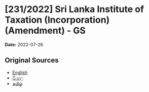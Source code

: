 # [231/2022] Sri Lanka Institute of Taxation (Incorporation) (Amendment) - GS

**Date:** 2022-07-26

## Original Sources

- [English](https://documents.gov.lk/view/bills/2022/7/231-2022_E.pdf)
- [සිංහල](https://documents.gov.lk/view/bills/2022/7/231-2022_S.pdf)
- [தமிழ்](https://documents.gov.lk/view/bills/2022/7/231-2022_T.pdf)
